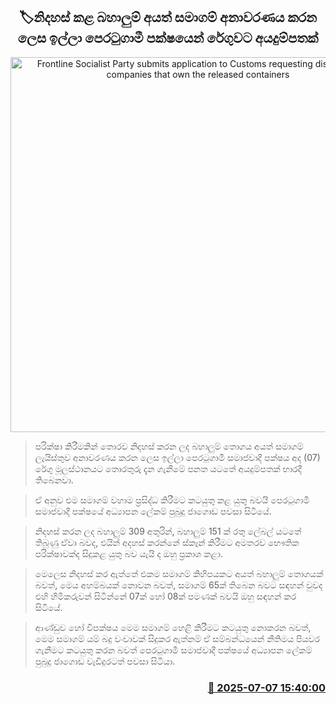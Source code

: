 <p align='center'><b><h2 align='center' title='Frontline Socialist Party submits application to Customs requesting disclosure of companies that own the released containers'>🏷නිදහස් කළ බහාලුම් අයත් සමාගම් අනාවරණය කරන ලෙස ඉල්ලා පෙරටුගාමී පක්ෂයෙන් රේගුවට අයදුම්පතක්</h2></b></p>
<p align='center'><img src='https://helakuru.sgp1.cdn.digitaloceanspaces.com/esana/images/lib/pubudu-jagoda-2-archived.jpg' width='600' alt='Frontline Socialist Party submits application to Customs requesting disclosure of companies that own the released containers'></p>

> පරික්ෂා කිරීමකින් තොරව නිදහස් කරන ලද බහාලුම් තොගය අයත් සමාගම් ලැයිස්තුව අනාවරණය කරන ලෙස ඉල්ලා පෙරටුගාමී සමාජවාදී පක්ෂය අද (07) රේගු මූලස්ථානයට තොරතුරු දැන ගැනීමේ පනත යටතේ අයදුම්පතක් භාරදී තිබෙනවා.

> ඒ අනුව එම සමාගම් වහාම ප්‍රසිද්ධ කිරීමට කටයුතු කළ යුතු බවයි පෙරටුගාමී සමාජවාදී පක්ෂයේ අධ්‍යාපන ලේකම් පුබුදු ජාගොඩ පවසා සිටියේ.

> නිදහස් කරන ලද බහාලුම් 309 අතුරින්, බහාලුම් 151 ක් රතු ලේබල් යටතේ තිබුණු ඒවා බවද, එයින් අදහස් කරන්නේ ස්කෑන් කිරීමට අමතරව භෞතික පරික්ෂාවක්ද සිදුකළ යුතු බව යැයි ද ඔහු ප්‍රකාශ කළා.

> මෙලෙස නිදහස් කර ඇත්තේ එකම සමාගම් කිහිපයකට අයත් බහාලුම් තොගයක් බවත්, මෙය අහම්බයක් නොවන බවත්, සමාගම් 65ක් තිබෙන බවට සඳහන් වුවද එහි හිමිකරුවන් සිටින්නේ 07ක් හෝ 08ක් පමණක් බවයි ඔහු සඳහන් කර සිටියේ.

> ආණ්ඩුව හෝ විපක්ෂය මෙම සමාගම් හෙළි කිරීමට කටයුතු නොකරන බවත්, මෙම සමාගම් යම් බදු වංචාවක් සිදුකර ඇත්නම් ඒ සම්බන්ධයෙන් නීතිමය පියවර ගැනීමට කටයුතු කරන බවත් පෙරටුගාමී සමාජවාදී පක්ෂයේ අධ්‍යාපන ලේකම් පුබුදු ජාගොඩ වැඩිදුරටත් පවසා සිටියා.



<h3 align='right'><a href='https://www.helakuru.lk/esana/p/111653/'>📅 2025-07-07 15:40:00</a></h3>
